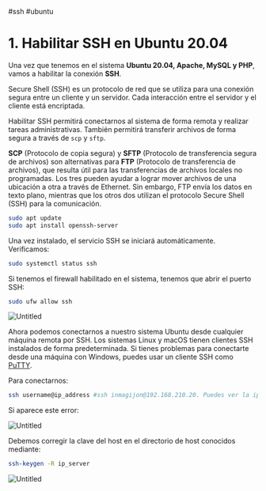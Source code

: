 
#ssh #ubuntu

# 1. Habilitar SSH en Ubuntu 20.04

Una vez que tenemos en el sistema **Ubuntu 20.04, Apache, MySQL y PHP**, vamos a habilitar la conexión **SSH**.

Secure Shell (SSH) es un protocolo de red que se utiliza para una conexión segura entre un cliente y un servidor. Cada interacción entre el servidor y el cliente está encriptada.

Habilitar SSH permitirá conectarnos al sistema de forma remota y realizar tareas administrativas. También permitirá transferir archivos de forma segura a través de `scp` y `sftp`.

**SCP** (Protocolo de copia segura) y **SFTP** (Protocolo de transferencia segura de archivos) son alternativas para **FTP** (Protocolo de transferencia de archivos), que resulta útil para las transferencias de archivos locales no programadas. Los tres pueden ayudar a lograr mover archivos de una ubicación a otra a través de Ethernet. Sin embargo, FTP envía los datos en texto plano, mientras que los otros dos utilizan el protocolo Secure Shell (SSH) para la comunicación.

```bash
sudo apt update
sudo apt install openssh-server
```

Una vez instalado, el servicio SSH se iniciará automáticamente. Verificamos:

```bash
sudo systemctl status ssh
```

Si tenemos el firewall habilitado en el sistema, tenemos que abrir el puerto SSH:

```bash
sudo ufw allow ssh
```

![Untitled](400%20🌋%20Implantación%20de%20aplicaciones%20web/4%20Servidores%20FTP/1%20Habilitar%20SSH%20en%20Ubuntu%2020%2004/Untitled.png)

Ahora podemos conectarnos a nuestro sistema Ubuntu desde cualquier máquina remota por SSH. Los sistemas Linux y macOS tienen clientes SSH instalados de forma predeterminada. Si tienes problemas para conectarte desde una máquina con Windows, puedes usar un cliente SSH como [PuTTY](https://www.putty.org/).

Para conectarnos:

```bash
ssh username@ip_address #ssh inmagijon@192.168.210.20. Puedes ver la ip con ifconfig
```

Si aparece este error:

![Untitled](400%20🌋%20Implantación%20de%20aplicaciones%20web/4%20Servidores%20FTP/1%20Habilitar%20SSH%20en%20Ubuntu%2020%2004/Untitled%201.png)

Debemos corregir la clave del host en el directorio de host conocidos mediante:

```bash
ssh-keygen -R ip_server
```

![Untitled](400%20🌋%20Implantación%20de%20aplicaciones%20web/4%20Servidores%20FTP/1%20Habilitar%20SSH%20en%20Ubuntu%2020%2004/Untitled%202.png)